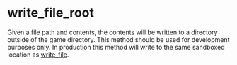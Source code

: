 # write_file_root

Given a file path and contents, the contents will be written to a directory outside of the game directory. This method should be used for development purposes only. In production this method will write to the same sandboxed location as [write_file](write_file.md).
